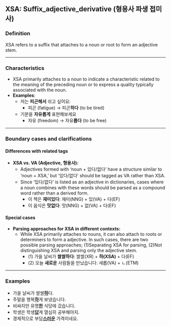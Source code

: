 ## XSA: Suffix_adjective_derivative (형용사 파생 접미사)

### Definition
XSA refers to a suffix that attaches to a noun or root to form an adjective stem.

---

### Characteristics
- XSA primarily attaches to a noun to indicate a characteristic related to the meaning of the preceding noun or to express a quality typically associated with the noun.
- **Examples**:
  - 저는 **피곤해서** 쉬고 싶어요: 
    - 피곤 (fatigue) → 피곤**하다** (to be tired)
  - 기분을 **자유롭게** 표현해보세요
    - 자유 (freedom) → 자유**롭다** (to be free)

---

### Boundary cases and clarifications

#### Differences with related tags
- **XSA vs. VA (Adjective, 형용사):**
  - Adjectives formed with ‘noun + 있다/없다’ have a structure similar to ‘noun + XSA,’ but ‘있다/없다’ should be tagged as VA rather than XSA.
  - Since ‘있다/없다’ is listed as an adjective in dictionaries, cases where a noun combines with these words should be parsed as a compound word rather than a derived form.
    - 이 책은 **재미있다**: 재미(NNG) + 있(VA) + 다(EF)
    - 이 음식은 **맛없다**: 맛(NNG) + 없(VA) + 다(EF)

#### Special cases
- **Parsing approaches for XSA in different contexts:**
  - While XSA primarily attaches to nouns, it can also attach to roots or determiners to form a adjective. In such cases, there are two possible parsing approaches; (1)Separating XSA for parsing, (2)Not distinguishing XSA and parsing only the adjective stem.
    - (1) 가을 날씨가 **쌀쌀하다**: 쌀쌀(XR) + **하(XSA)** + 다(EF)
    - (2) 오늘 **새로운** 사람들을 만났습니다: 새롭(VA) + ㄴ(ETM)

---

### Examples
- 가을 날씨가 쌀쌀<ins>**하**</ins>다.
- 주말을 행복<ins>**하**</ins>게 보냈습니다.
- 비싸지만 유명<ins>**한**</ins> 식당에 갔습니다.
- 학생은 학생<ins>**답**</ins>게 열심히 공부해야지.
- 경제적으로 부담<ins>**스러운**</ins> 가격이네요.
